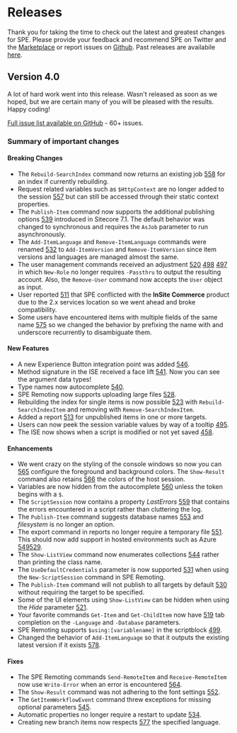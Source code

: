# Releases

Thank you for taking the time to check out the latest and greatest changes for SPE. Please provide your feedback and recommend SPE on Twitter and the [Marketplace][1] or report issues on [Github][2]. Past releases are availabile [here](past-releases.md).

## Version 4.0

A lot of hard work went into this release. Wasn't released as soon as we hoped, but we are certain many of you will be pleased with the results. Happy coding!

[Full issue list available on GitHub](https://github.com/SitecorePowerShell/Console/issues?q=is%3Aissue+is%3Aclosed+milestone%3A4.0) - 60+ issues.

### Summary of important changes

#### Breaking Changes

- The `Rebuild-SearchIndex` command now returns an existing job [558](https://github.com/SitecorePowerShell/Console/issues/558) for an index if currently rebuilding.
- Request related variables such as `$HttpContext` are no longer added to the session [557](https://github.com/SitecorePowerShell/Console/issues/557) but can still be accessed through their static context properties.
- The `Publish-Item` command now supports the additional publishing options [539](https://github.com/SitecorePowerShell/Console/issues/539) introduced in Sitecore 7.1. The default behavior was changed to synchronous and requires the `AsJob` parameter to run asynchronously.
- The `Add-ItemLanguage` and `Remove-ItemLanguage` commands were renamed [532](https://github.com/SitecorePowerShell/Console/issues/532) to `Add-ItemVersion` and `Remove-ItemVersion` since item versions and languages are managed almost the same.
- The user management commands received an adjustment [520](https://github.com/SitecorePowerShell/Console/issues/520) [498](https://github.com/SitecorePowerShell/Console/issues/498) [497](https://github.com/SitecorePowerShell/Console/issues/497) in which `New-Role` no longer requires `-Passthru` to output the resulting account. Also, the `Remove-User` command now accepts the `User` object as input.
- User reported [511](https://github.com/SitecorePowerShell/Console/issues/511) that SPE conflicted with the **InSite Commerce** product due to the 2.x services location so we went ahead and broke compatibility.
- Some users have encountered items with multiple fields of the same name [575](https://github.com/SitecorePowerShell/Console/issues/575) so we changed the behavior by prefixing the name with and underscore recurrently to disambiguate them.

#### New Features

- A new Experience Button integration point was added [546](https://github.com/SitecorePowerShell/Console/issues/546).
- Method signature in the ISE received a face lift [541](https://github.com/SitecorePowerShell/Console/issues/541). Now you can see the argument data types!
- Type names now autocomplete [540](https://github.com/SitecorePowerShell/Console/issues/540).
- SPE Remoting now supports uploading large files [528](https://github.com/SitecorePowerShell/Console/issues/528).
- Rebuilding the index for single items is now possible [523](https://github.com/SitecorePowerShell/Console/issues/523) with `Rebuild-SearchIndexItem` and removing with `Remove-SearchIndexItem`.
- Added a report [513](https://github.com/SitecorePowerShell/Console/issues/513) for unpublished items in one or more targets.
- Users can now peek the session variable values by way of a tooltip [495](https://github.com/SitecorePowerShell/Console/issues/495).
- The ISE now shows when a script is modified or not yet saved [458](https://github.com/SitecorePowerShell/Console/issues/458).

#### Enhancements

- We went crazy on the styling of the console windows so now you can [565](https://github.com/SitecorePowerShell/Console/issues/565) configure the foreground and background colors. The `Show-Result` command also retains [566](https://github.com/SitecorePowerShell/Console/issues/566) the colors of the host session.
- Variables are now hidden from the autocomplete [560](https://github.com/SitecorePowerShell/Console/issues/560) unless the token begins with a `$`.
- The `ScriptSession` now contains a property *LastErrors* [559](https://github.com/SitecorePowerShell/Console/issues/559) that contains the errors encountered in a script rather than cluttering the log.
- The `Publish-Item` command suggests database names [553](https://github.com/SitecorePowerShell/Console/issues/553) and *filesystem* is no longer an option.
- The export command in reports no longer require a temporary file [551](https://github.com/SitecorePowerShell/Console/issues/551). This should now add support in hosted environments such as Azure [549](https://github.com/SitecorePowerShell/Console/issues/549)[529](https://github.com/SitecorePowerShell/Console/issues/529).
- The `Show-ListView` command now enumerates collections [544](https://github.com/SitecorePowerShell/Console/issues/544) rather than printing the class name.
- The `UseDefaultCredentials` parameter is now supported [531](https://github.com/SitecorePowerShell/Console/issues/531) when using the `New-ScriptSession` command in SPE Remoting.
- The `Publish-Item` command will not publish to all targets by default [530](https://github.com/SitecorePowerShell/Console/issues/530) without requiring the target to be specified.
- Some of the UI elements using `Show-ListView` can be hidden when using the *Hide* parameter [521](https://github.com/SitecorePowerShell/Console/issues/521).
- Your favorite commands `Get-Item` and `Get-ChildItem` now have [519](https://github.com/SitecorePowerShell/Console/issues/519) tab completion on the `-Language` and `-Database` parameters.
- SPE Remoting supports `$using:[variablename]` in the scriptblock [499](https://github.com/SitecorePowerShell/Console/issues/499).
- Changed the behavior of `Add-ItemLanguage` so that it outputs the existing latest version if it exists [578](https://github.com/SitecorePowerShell/Console/issues/578).

#### Fixes

- The SPE Remoting commands `Send-RemoteItem` and `Receive-RemoteItem` now use `Write-Error` when an error is encountered [564](https://github.com/SitecorePowerShell/Console/issues/564).
- The `Show-Result` command was not adhering to the font settings [552](https://github.com/SitecorePowerShell/Console/issues/552).
- The `GetItemWorkflowEvent` command threw exceptions for missing optional parameters [545](https://github.com/SitecorePowerShell/Console/issues/545).
- Automatic properties no longer require a restart to update [534](https://github.com/SitecorePowerShell/Console/issues/534).
- Creating new branch items now respects [577](https://github.com/SitecorePowerShell/Console/issues/577) the specified language.


[1]: https://marketplace.sitecore.net/en/Modules/Sitecore_PowerShell_console.aspx
[2]: https://git.io/spe